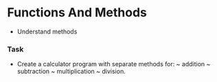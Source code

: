 #            Functions And Methods    #

- Understand methods

### Task ###
- Create a calculator program with separate methods for:
~ addition 
~ subtraction
~ multiplication
~ division.

